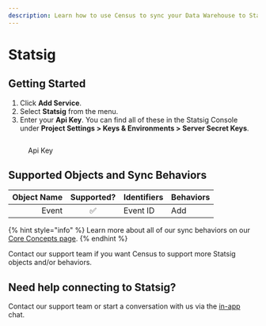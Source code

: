 ```yaml
---
description: Learn how to use Census to sync your Data Warehouse to Statsig.
---
```


# Statsig

## Getting Started

1. Click **Add Service**.
2. Select **Statsig** from the menu.
3. Enter your **Api Key**. You can find all of these in the Statsig Console under **Project Settings > Keys & Environments > Server Secret Keys**.

<figure><img src="../.gitbook/assets/statsig_api_key.png" alt=""><figcaption><p>Api Key</p></figcaption></figure>

## Supported Objects and Sync Behaviors <a href="#supported-objects-and-sync-behaviors" id="supported-objects-and-sync-behaviors"></a>

| **Object Name** | **Supported?** | **Identifiers**  | **Behaviors** |
| --------------: | :------------: | ---------------- |---------------|
| Event | ✅ | Event ID | Add           |

{% hint style="info" %}
Learn more about all of our sync behaviors on our [Core Concepts page](../basics/core-concept/#the-different-sync-behaviors).
{% endhint %}

Contact our support team if you want Census to support more Statsig objects and/or behaviors.

## Need help connecting to Statsig?

Contact our support team or start a conversation with us via the [in-app](https://app.getcensus.com) chat.
